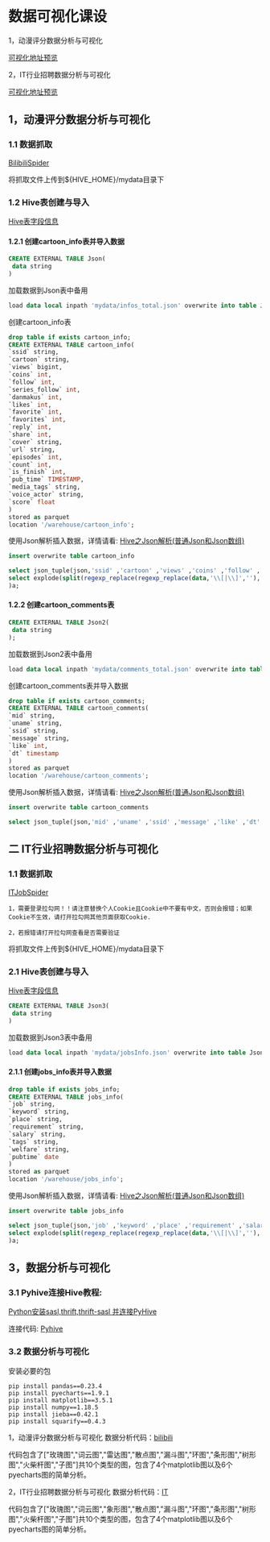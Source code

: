 # 数据可视化课设
1，动漫评分数据分析与可视化

[可视化地址预览](https://nmydt.gitee.io/project/cartoon/html/)

2，IT行业招聘数据分析与可视化

[可视化地址预览](https://nmydt.gitee.io/project/IT/html/)

## 1，动漫评分数据分析与可视化

### 1.1 数据抓取
[BilibiliSpider](cartoon/BilibiliSpider.ipynb)

将抓取文件上传到${HIVE_HOME}/mydata目录下
### 1.2 Hive表创建与导入
[Hive表字段信息](HiveTableInfo.txt)

#### 1.2.1 创建cartoon_info表并导入数据

```sql
CREATE EXTERNAL TABLE Json(
 data string
)
```
加载数据到Json表中备用
```sql
load data local inpath 'mydata/infos_total.json' overwrite into table Json;
```
创建cartoon_info表
```sql
drop table if exists cartoon_info;
CREATE EXTERNAL TABLE cartoon_info(
`ssid` string,
`cartoon` string,
`views` bigint,
`coins` int,
`follow` int,
`series_follow` int,
`danmakus` int,
`likes` int,
`favorite` int,
`favorites` int,
`reply` int,
`share` int,
`cover` string,
`url` string,
`episodes` int,
`count` int,
`is_finish` int,
`pub_time` TIMESTAMP,
`media_tags` string,
`voice_actor` string,
`score` float
)
stored as parquet
location '/warehouse/cartoon_info';
```
使用Json解析插入数据，详情请看: [Hive之Json解析(普通Json和Json数组)](https://blog.csdn.net/a12355556/article/details/124565275)
```sql
insert overwrite table cartoon_info

select json_tuple(json,'ssid' ,'cartoon' ,'views' ,'coins' ,'follow' ,'series_follow' ,'danmakus' ,'likes' ,'favorite' ,'favorites' ,'reply' ,'share' ,'cover' ,'url','episodes' ,'count' ,'is_finish' ,'pub_time','media_tags','voice_actor','score') from (
select explode(split(regexp_replace(regexp_replace(data,'\\[|\\]',''),'\\}\\, \\{','\\}\\;\\{' )  ,'\\;'))  as json from Json
)a;
```
#### 1.2.2 创建cartoon_comments表
```sql
CREATE EXTERNAL TABLE Json2(
 data string
);
```
加载数据到Json2表中备用
```sql
load data local inpath 'mydata/comments_total.json' overwrite into table Json2;
```
创建cartoon_comments表并导入数据
```sql
drop table if exists cartoon_comments;
CREATE EXTERNAL TABLE cartoon_comments(
`mid` string,
`uname` string,
`ssid` string,
`message` string,
`like` int,
`dt` timestamp
)
stored as parquet
location '/warehouse/cartoon_comments';
```
使用Json解析插入数据，详情请看: [Hive之Json解析(普通Json和Json数组)](https://blog.csdn.net/a12355556/article/details/124565275)
```sql
insert overwrite table cartoon_comments

select json_tuple(json,'mid' ,'uname' ,'ssid' ,'message' ,'like' ,'dt' ) from (select explode(split(regexp_replace(regexp_replace(data,'\\[|\\]',''),'\\}\\, \\{','\\}\\;\\;\\;\\{' )  ,'\\;\\;\\;')) as json from Json2)a;
```
## 二  IT行业招聘数据分析与可视化

### 1.1 数据抓取

[ITJobSpider](IT/ITJobSpider.ipynb)

`1，需要登录拉勾网！！请注意替换个人Cookie且Cookie中不要有中文，否则会报错；如果Cookie不生效，请打开拉勾网其他页面获取Cookie.`

`2，若报错请打开拉勾网查看是否需要验证`

将抓取文件上传到${HIVE_HOME}/mydata目录下

### 2.1 Hive表创建与导入

[Hive表字段信息](src/HiveTableInfo.txt)

```sql
CREATE EXTERNAL TABLE Json3(
 data string
)
```
加载数据到Json3表中备用
```sql
load data local inpath 'mydata/jobsInfo.json' overwrite into table Json3;
```
#### 2.1.1 创建jobs_info表并导入数据
```sql
drop table if exists jobs_info;
CREATE EXTERNAL TABLE jobs_info(
`job` string,
`keyword` string,
`place` string,
`requirement` string,
`salary` string,
`tags` string,
`welfare` string,
`pubtime` date
)
stored as parquet
location '/warehouse/jobs_info';
```
使用Json解析插入数据，详情请看: [Hive之Json解析(普通Json和Json数组)](https://blog.csdn.net/a12355556/article/details/124565275)
```sql
insert overwrite table jobs_info

select json_tuple(json,'job' ,'keyword' ,'place' ,'requirement' ,'salary' ,'tags' ,'welfare' ,'pubtime') from (
select explode(split(regexp_replace(regexp_replace(data,'\\[|\\]',''),'\\}\\, \\{','\\}\\;\\{' )  ,'\\;'))  as json from Json3
)a;
```
## 3，数据分析与可视化

### 3.1 Pyhive连接Hive教程:

[Python安装sasl,thrift,thrift-sasl 并连接PyHive](https://blog.csdn.net/a12355556/article/details/124580555)

连接代码: [Pyhive](pyhive.ipynb)

### 3.2 数据分析与可视化

安装必要的包
```shell
pip install pandas==0.23.4
pip install pyecharts==1.9.1
pip install matplotlib==3.5.1
pip install numpy==1.18.5
pip install jieba==0.42.1
pip install squarify==0.4.3
```

1，动漫评分数据分析与可视化
数据分析代码：[bilibili](cartoon/bilibili.ipynb)

代码包含了["玫瑰图","词云图","雷达图","散点图","漏斗图","环图","条形图","树形图","火柴杆图","子图"]共10个类型的图，包含了4个matplotlib图以及6个pyecharts图的简单分析。

2，IT行业招聘数据分析与可视化
数据分析代码：[IT](IT/IT.ipynb)

代码包含了["玫瑰图","词云图","象形图","散点图","漏斗图","环图","条形图","树形图","火柴杆图","子图"]共10个类型的图，包含了4个matplotlib图以及6个pyecharts图的简单分析。
